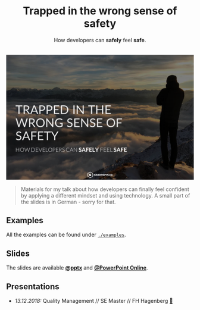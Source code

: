 <h1 align="center">Trapped in the wrong sense of safety</h1>
<div align="center">
  <span>How developers can <strong>safely</strong> feel <strong>safe</strong>.</span>
</div>
<br />

![frontpage](frontpage.png)

> Materials for my talk about how developers can finally feel confident by applying a different mindset and using technology. A small part of the slides is in German - sorry for that. 

## Examples
All the examples can be found under [`./examples`](./examples).

## Slides
The slides are available [**@pptx**](./slides.pptx) and [**@PowerPoint Online**](https://mayrio-my.sharepoint.com/:p:/g/personal/bernhard_mayr_io/EQ6gxBAUzg1LnVd4Ey69vj8Bmq2anV1X2RF1_uaEosdb7Q?e=l7jESM).

## Presentations
- *13.12.2018:* Quality Management // SE Master // FH Hagenberg [:file_folder:](https://github.com/bemayr/talk.developer-confidence/releases/tag/2018-12-13-hagenberg)
